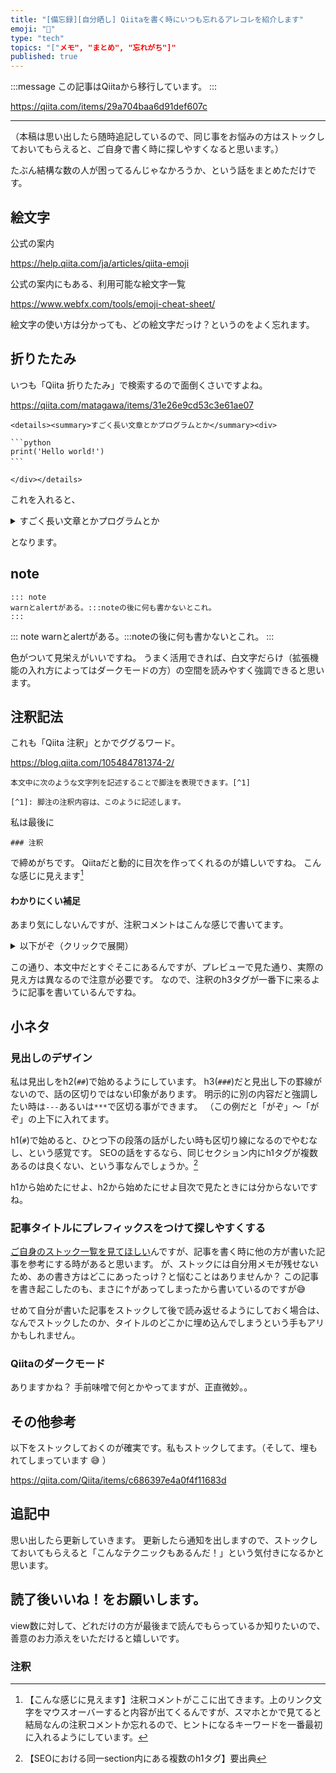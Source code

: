 ```yaml
---
title: "[備忘録][自分晒し] Qiitaを書く時にいつも忘れるアレコレを紹介します"
emoji: "📝"
type: "tech"
topics: "["メモ", "まとめ", "忘れがち"]"
published: true
---
```


:::message
この記事はQiitaから移行しています。
:::

https://qiita.com/items/29a704baa6d91def607c

---

（本稿は思い出したら随時追記しているので、同じ事をお悩みの方はストックしておいてもらえると、ご自身で書く時に探しやすくなると思います。）

たぶん結構な数の人が困ってるんじゃなかろうか、という話をまとめただけです。

## 絵文字
公式の案内

https://help.qiita.com/ja/articles/qiita-emoji

公式の案内にもある、利用可能な絵文字一覧

https://www.webfx.com/tools/emoji-cheat-sheet/

絵文字の使い方は分かっても、どの絵文字だっけ？というのをよく忘れます。

## 折りたたみ
いつも「Qiita 折りたたみ」で検索するので面倒くさいですよね。

https://qiita.com/matagawa/items/31e26e9cd53c3e61ae07

```
<details><summary>すごく長い文章とかプログラムとか</summary><div>

```python
print('Hello world!')
```　

</div></details>
```

これを入れると、

<details><summary>すごく長い文章とかプログラムとか</summary><div>

```python
print('Hello world!')
```

</div></details>

となります。

## note
```
::: note
warnとalertがある。:::noteの後に何も書かないとこれ。
:::
```

::: note
warnとalertがある。:::noteの後に何も書かないとこれ。
:::

色がついて見栄えがいいですね。
うまく活用できれば、白文字だらけ（拡張機能の入れ方によってはダークモードの方）の空間を読みやすく強調できると思います。

## 注釈記法
これも「Qiita 注釈」とかでググるワード。

https://blog.qiita.com/105484781374-2/

```
本文中に次のような文字列を記述することで脚注を表現できます。[^1]

[^1]: 脚注の注釈内容は、このように記述します。
```

私は最後に

```
### 注釈
```

で締めがちです。
Qiitaだと動的に目次を作ってくれるのが嬉しいですね。
こんな感じに見えます[^1]
[^1]: 【こんな感じに見えます】注釈コメントがここに出てきます。上のリンク文字をマウスオーバーすると内容が出てくるんですが、スマホとかで見てると結局なんの注釈コメントか忘れるので、ヒントになるキーワードを一番最初に入れるようにしています。

#### わかりにくい補足
あまり気にしないんですが、注釈コメントはこんな感じで書いてます。

<details><summary>以下がぞ（クリックで展開）</summary><div>

---

![image.png](https://qiita-image-store.s3.ap-northeast-1.amazonaws.com/0/122800/758328c5-884d-98ff-d24c-cbb8fa5de8ec.png)

---

以上がぞ

</div></details>

この通り、本文中だとすぐそこにあるんですが、プレビューで見た通り、実際の見え方は異なるので注意が必要です。
なので、注釈のh3タグが一番下に来るように記事を書いているんですね。

## 小ネタ
### 見出しのデザイン
私は見出しをh2(`##`)で始めるようにしています。
h3(`###`)だと見出し下の罫線がないので、話の区切りではない印象があります。
明示的に別の内容だと強調したい時は`---`あるいは`***`で区切る事ができます。
（この例だと「がぞ」～「がぞ」の上下に入れてます。

h1(`#`)で始めると、ひとつ下の段落の話がしたい時も区切り線になるのでやむなし、という感覚です。
SEOの話をするなら、同じセクション内にh1タグが複数あるのは良くない、という事なんでしょうか。[^2]
[^2]: 【SEOにおける同一section内にある複数のh1タグ】要出典

h1から始めたにせよ、h2から始めたにせよ目次で見たときには分からないですね。

### 記事タイトルにプレフィックスをつけて探しやすくする

[ご自身のストック一覧を見てほしい](https://qiita.com/stock)んですが、記事を書く時に他の方が書いた記事を参考にする時があると思います。
が、ストックには自分用メモが残せないため、あの書き方はどこにあったっけ？と悩むことはありませんか？
この記事を書き起こしたのも、まさに↑があってしまったから書いているのですが:sweat_smile:

せめて自分が書いた記事をストックして後で読み返せるようにしておく場合は、なんでストックしたのか、タイトルのどこかに埋め込んでしまうという手もアリかもしれません。

### Qiitaのダークモード
ありますかね？
手前味噌で何とかやってますが、正直微妙。。

## その他参考
以下をストックしておくのが確実です。私もストックしてます。（そして、埋もれてしまっています :sweat_smile: ）

https://qiita.com/Qiita/items/c686397e4a0f4f11683d

## 追記中
思い出したら更新していきます。
更新したら通知を出しますので、ストックしておいてもらえると「こんなテクニックもあるんだ！」という気付きになるかと思います。

## 読了後いいね！をお願いします。
view数に対して、どれだけの方が最後まで読んでもらっているか知りたいので、善意のお力添えをいただけると嬉しいです。

### 注釈

